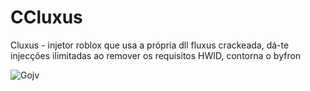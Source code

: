 # CCluxus
Cluxus - injetor roblox que usa a própria dll fluxus crackeada, dá-te injecções ilimitadas ao remover os requisitos HWID, contorna o byfron

![Gojv](https://github.com/holocaust1234/ccluxus/assets/145772010/1e0c7467-4ff0-426e-a4de-dbd412f9f046)
